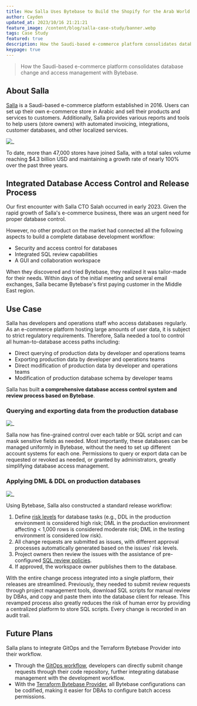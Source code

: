 ```yaml
---
title: How Salla Uses Bytebase to Build the Shopify for the Arab World
author: Cayden
updated_at: 2023/10/16 21:21:21
feature_image: /content/blog/salla-case-study/banner.webp
tags: Case Study
featured: true
description: How the Saudi-based e-commerce platform consolidates database change and access management with Bytebase.
keypage: true
---
```


> How the Saudi-based e-commerce platform consolidates database change and access management with Bytebase.

## About Salla

[Salla](https://salla.com/) is a Saudi-based e-commerce platform established in 2016. Users can set up their own e-commerce store in Arabic and sell their products and services to customers. Additionally, Salla provides various reports and tools to help users (store owners) with automated invoicing, integrations, customer databases, and other localized services.

![_](/content/blog/salla-case-study/salla-logo.webp)

To date, more than 47,000 stores have joined Salla, with a total sales volume reaching $4.3 billion USD and maintaining a growth rate of nearly 100% over the past three years.

## Integrated Database Access Control and Release Process

Our first encounter with Salla CTO Salah occurred in early 2023. Given the rapid growth of Salla's e-commerce business, there was an urgent need for proper database control.

However, no other product on the market had connected all the following aspects to build a complete database development workflow:

- Security and access control for databases
- Integrated SQL review capabilities
- A GUI and collaboration workspace

When they discovered and tried Bytebase, they realized it was tailor-made for their needs. Within days of the initial meeting and several email exchanges, Salla became Bytebase's first paying customer in the Middle East region.

## Use Case

Salla has developers and operations staff who access databases regularly. As an e-commerce platform hosting large amounts of user data, it is subject to strict regulatory requirements. Therefore, Salla needed a tool to control all human-to-database access paths including:

- Direct querying of production data by developer and operations teams
- Exporting production data by developer and operations teams
- Direct modification of production data by developer and operations teams
- Modification of production database schema by developer teams

Salla has built **a comprehensive database access control system and review process based on Bytebase**.

### Querying and exporting data from the production database

![_](/content/blog/salla-case-study/query-export.webp)

Salla now has fine-grained control over each table or SQL script and can mask sensitive fields as needed. Most importantly, these databases can be managed uniformly in Bytebase, without the need to set up different account systems for each one. Permissions to query or export data can be requested or revoked as needed, or granted by administrators, greatly simplifying database access management.

### Applying DML & DDL on production databases

![_](/content/blog/salla-case-study/workflow.webp)

Using Bytebase, Salla also constructed a standard release workflow:

1. Define [risk levels](https://docs.bytebase.com/administration/risk-center/) for database tasks (e.g., DDL in the production environment is considered high risk; DML in the production environment affecting < 1,000 rows is considered moderate risk; DML in the testing environment is considered low risk).
2. All change requests are submitted as issues, with different approval processes automatically generated based on the issues' risk levels.
3. Project owners then review the issues with the assistance of pre-configured [SQL review policies](https://docs.bytebase.com/sql-review/review-policy).
4. If approved, the workspace owner publishes them to the database.

With the entire change process integrated into a single platform, their releases are streamlined. Previously, they needed to submit review requests through project management tools, download SQL scripts for manual review by DBAs, and copy and paste them into the database client for release. This revamped process also greatly reduces the risk of human error by providing a centralized platform to store SQL scripts. Every change is recorded in an audit trail.

## Future Plans

Salla plans to integrate GitOps and the Terraform Bytebase Provider into their workflow.

- Through the [GitOps workflow](https://docs.bytebase.com/gitops/overview/), developers can directly submit change requests through their code repository, further integrating database management with the development workflow.
- With the [Terraform Bytebase Provider](https://docs.bytebase.com/tutorials/manage-databases-with-terraform/), all Bytebase configurations can be codified, making it easier for DBAs to configure batch access permissions.

